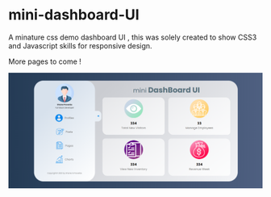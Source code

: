 # mini-dashboard-UI

A minature css demo dashboard UI , this was solely created to show CSS3 and Javascript skills for responsive design.

More pages to come !


<img src="Screenshot.png" />
